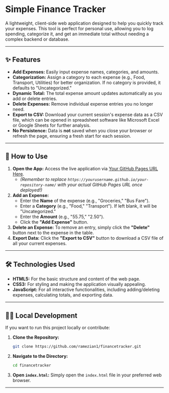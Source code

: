 # Simple Finance Tracker

A lightweight, client-side web application designed to help you quickly track your expenses. This tool is perfect for personal use, allowing you to log spending, categorize it, and get an immediate total without needing a complex backend or database.

---

## ✨ Features

* **Add Expenses:** Easily input expense names, categories, and amounts.
* **Categorization:** Assign a category to each expense (e.g., Food, Transport, Utilities) for better organization. If no category is provided, it defaults to "Uncategorized."
* **Dynamic Total:** The total expense amount updates automatically as you add or delete entries.
* **Delete Expenses:** Remove individual expense entries you no longer need.
* **Export to CSV:** Download your current session's expense data as a CSV file, which can be opened in spreadsheet software like Microsoft Excel or Google Sheets for further analysis.
* **No Persistence:** Data is **not** saved when you close your browser or refresh the page, ensuring a fresh start for each session.

---

## 🚀 How to Use

1.  **Open the App:** Access the live application via [Your GitHub Pages URL Here](https://yourusername.github.io/your-repository-name/).
    * *(Remember to replace `https://yourusername.github.io/your-repository-name/` with your actual GitHub Pages URL once deployed!)*
2.  **Add an Expense:**
    * Enter the **Name** of the expense (e.g., "Groceries," "Bus Fare").
    * Enter a **Category** (e.g., "Food," "Transport"). If left blank, it will be "Uncategorized."
    * Enter the **Amount** (e.g., "55.75," "2.50").
    * Click the **"Add Expense"** button.
3.  **Delete an Expense:** To remove an entry, simply click the **"Delete"** button next to the expense in the table.
4.  **Export Data:** Click the **"Export to CSV"** button to download a CSV file of all your current expenses.

---

## 🛠️ Technologies Used

* **HTML5:** For the basic structure and content of the web page.
* **CSS3:** For styling and making the application visually appealing.
* **JavaScript:** For all interactive functionalities, including adding/deleting expenses, calculating totals, and exporting data.

---

## 👨‍💻 Local Development

If you want to run this project locally or contribute:

1.  **Clone the Repository:**
    ```bash
    git clone https://github.com/ramezian1/financetracker.git
    ```
2.  **Navigate to the Directory:**
    ```bash
    cd financetracker
    ```
3.  **Open `index.html`:** Simply open the `index.html` file in your preferred web browser.

---
